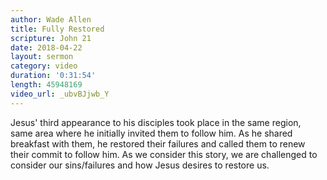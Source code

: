 ```yaml
---
author: Wade Allen
title: Fully Restored
scripture: John 21
date: 2018-04-22
layout: sermon
category: video
duration: '0:31:54' 
length: 45948169
video_url: _ubvBJjwb_Y
---
```


Jesus' third appearance to his disciples took place in the same region, same area where he initially invited them to follow him. As he shared breakfast with them, he restored their failures and called them to renew their commit to follow him. As we consider this story, we are challenged to consider our sins/failures and how Jesus desires to restore us.
